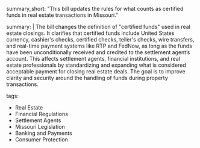summary_short: "This bill updates the rules for what counts as certified funds in real estate transactions in Missouri."

summary: |
  The bill changes the definition of "certified funds" used in real estate closings. It clarifies that certified funds include United States currency, cashier's checks, certified checks, teller's checks, wire transfers, and real-time payment systems like RTP and FedNow, as long as the funds have been unconditionally received and credited to the settlement agent’s account. This affects settlement agents, financial institutions, and real estate professionals by standardizing and expanding what is considered acceptable payment for closing real estate deals. The goal is to improve clarity and security around the handling of funds during property transactions.

tags:
  - Real Estate
  - Financial Regulations
  - Settlement Agents
  - Missouri Legislation
  - Banking and Payments
  - Consumer Protection
